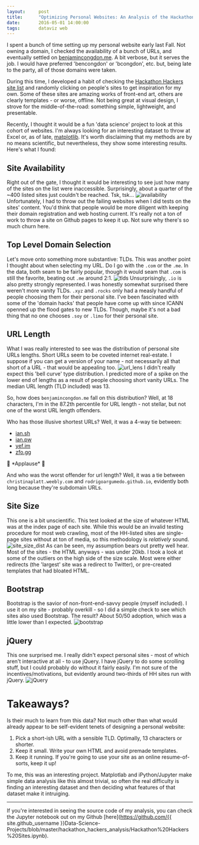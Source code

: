 ```yaml
---
layout:     post
title:      "Optimizing Personal Websites: An Analysis of the Hackathon Hackers Website List"
date:       2016-05-01 14:00:00
tags:       dataviz web
---
```


I spent a bunch of time setting up my personal website early last Fall. Not owning a domain, I checked the availability of a bunch of URLs, and eventually settled on [benjamincongdon.me](http://benjamincongdon.me). A bit verbose, but it serves the job. I would have preferred 'bencongdon' or 'bcongdon', etc. but, being late to the party, all of those domains were taken.

During this time, I developed a habit of checking the [Hackathon Hackers site list](https://github.com/HackathonHackers/personal-sites) and randomly clicking on people's sites to get inspiration for my own. Some of these sites are amazing works of front-end art, others are clearly templates - or worse, offline. Not being great at visual design, I strove for the middle-of-the-road: something simple, lightweight, and presentable.

Recently, I thought it would be a fun 'data science' project to look at this cohort of websites. I'm always looking for an interesting dataset to throw at Excel or, as of late, [matplotlib](http://matplotlib.org/). It's worth disclaiming that my methods are by no means scientific, but nevertheless, they show some interesting results. Here's what I found:<!--break-->

## Site Availability
Right out of the gate, I thought it would be interesting to see just how many of the sites on the list were inaccessible. Surprisingly, about a quarter of the ~400 listed sites just couldn't be reached. Tsk, tsk...
![availability](/img/hh-graphs/availability.png)
Unfortunately, I had to throw out the failing websites when I did tests on the sites' content. You'd think that people would be more diligent with keeping their domain registration and web hosting current. It's really not a ton of work to throw a site on Github pages to keep it up. Not sure why there's so much churn here.

## Top Level Domain Selection
Let's move onto something more substantive: TLDs. This was another point I thought about when selecting my URL. Do I go with the `.com` or the `.me`. In the data, both seam to be fairly popular, though it would seam that `.com` is still the favorite, beating out `.me` around 2:1.
![tlds](/img/hh-graphs/tlds.png)
Unsurprisingly, `.io` is also pretty strongly represented. I was honestly somewhat surprised there weren't more vanity TLDs. `.xyz` and `.rocks` only had a measly handful of people choosing them for their personal site. I've been fascinated with some of the 'domain hacks' that people have come up with since ICANN openned up the flood gates to new TLDs. Though, maybe it's not a bad thing that no one chooses `.soy` or `.limo` for their personal site.

## URL Length
What I was really interested to see was the distribution of personal site URLs lengths. Short URLs seem to be coveted internet real-estate. I suppose if you can get a version of your name - not necessarily all that short of a URL - that would be appealing too.
![url_lens](/img/hh-graphs/url_lens.png)
I didn't really expect this 'bell curve' type distribution. I predicted more of a spike on the lower end of lengths as a result of people choosing short vanity URLs. The median URL length (TLD included) was 13.

So, how does `benjamincongdon.me` fall on this distribution? Well, at 18 characters, I'm in the 87.2th percentile for URL length - not stellar, but not one of the worst URL length offenders.

Who has those illusive shortest URLs? Well, it was a 4-way tie between:

* [ian.sh](http://ian.sh)
* [ian.pw](http://ian.pw)
* [yef.im](http://yef.im)
* [zfo.gg](http://zfo.gg)

👏 \*Applause\* 👏

And who was the worst offender for url length? Well, it was a tie between `christinaplatt.weebly.com` and `rodrigoargumedo.github.io`, evidently both long because they're subdomain URLs.

## Site Size
This one is a bit unscientific. This test looked at the size of whatever HTML was at the index page of each site. While this would be an invalid testing procedure for most web crawling, most of the HH-listed sites are single-page sites without at ton of media, so this methodology is *relatively* sound.
![site_size_dist](/img/hh-graphs/site_size_dist.png)
As can be seen, my assumption bears out pretty well hear. Most of the sites - the HTML anyways - was under 20kb. I took a look at some of the outliers on the high side of the size scale. Most were either redirects (the 'largest' site was a redirect to Twitter), or pre-created templates that had bloated HTML.

## Bootstrap
Bootstrap is the savior of non-front-end-savvy people (myself included). I use it on my site - probably overkill - so I did a simple check to see which sites also used Bootstrap. The result? About 50/50 adoption, which was a little lower than I expected.
![bootstrap](/img/hh-graphs/bootstrap.png)

## jQuery
This one surprised me. I really didn't expect personal sites - most of which aren't interactive at all - to use jQuery. I have jQuery to do some scrolling stuff, but I could probably do without it fairly easily. I'm not sure of the incentives/motivations, but evidently around two-thirds of HH sites run with jQuery.
![jQuery](/img/hh-graphs/jquery.png)

# Takeaways?
Is their much to learn from this data? Not much other than what would already appear to be self-evident tenets of designing a personal website:

1. Pick a short-ish URL with a sensible TLD. Optimally, 13 characters or shorter.
2. Keep it small. Write your own HTML and avoid premade templates.
3. Keep it running. If you're going to use your site as an online resume-of-sorts, keep it up!

To me, this was an interesting project. Matplotlab and iPython/Jupyter make simple data analysis like this almost trivial, so often the real difficulty is finding an interesting dataset and then deciding what features of that dataset make it intruiging.

---

If you're interested in seeing the source code of my analysis, you can check the Jupyter notebook out on my Github [here](https://github.com/{{ site.github_username }}Data-Science-Projects/blob/master/hackathon_hackers_analysis/Hackathon%20Hackers%20Sites.ipynb).
